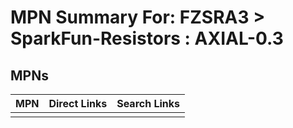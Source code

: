



# MPN Summary For: FZSRA3 > SparkFun-Resistors : AXIAL-0.3

## MPNs
  

|MPN|Direct Links|Search Links|
| :--- | :--- | :--- |
||||
